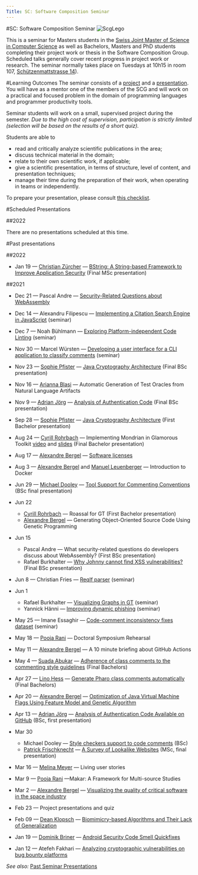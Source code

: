 ```yaml
---
Title: SC: Software Composition Seminar
---
```

#SC: Software Composition Seminar
![ScgLego](%assets_url%/files/65/h39oak36qzoz5bnfry16mlrdxr84ev/scg-lego.gif)

This is a seminar for Masters students in the [Swiss Joint Master of Science in Computer Science](http://mcs.unibnf.ch/) as well as Bachelors, Masters and PhD students completing their project work or thesis in the Software Composition Group. Scheduled talks generally cover recent progress in project work or research.
The seminar normally takes place on Tuesdays at 10h15 in room 107, [Schützenmattstrasse 14](%base_url%/contact/maps)).

#Learning Outcomes
The seminar consists of a [project](%base_url%/wiki/projects/mastersbachelorsprojects) and a [presentation](%base_url%/wiki/howtos/Presentation-checklist). You will have as a mentor one of the members of the SCG and will work on a practical and focused problem in the domain of programming languages and programmer productivity tools. 

Seminar students will work on a small, supervised project during the semester.
*Due to the high cost of supervision, participation is strictly limited (selection will be based on the results of a short quiz).*

Students are able to

-  read and critically analyze scientific publications in the area;
-  discuss technical material in the domain;
-  relate to their own scientific work, if applicable;
-  give a scientific presentation, in terms of structure, level of content, and presentation techniques;
-  manage their time during the preparation of their work, when operating in teams or independently.

To prepare your presentation, please consult [this checklist](%base_url%/wiki/howtos/Presentation-checklist).

#Scheduled Presentations

##2022

There are no presentations scheduled at this time.

#Past presentations

##2022


-  Jan 19 &mdash; [Christian Zürcher](/wiki/students/ChristianZuercher) &mdash; [BString: A String-based Framework to Improve Application Security](/download/softwarecomposition/2022-01-19-Zuercher-StringWithBehavior.pdf) (Final MSc presentation)

##2021

-  Dec 21 &mdash; Pascal Andre &mdash; [Security-Related Questions about WebAssembly](/download/softwarecomposition/2021-12-21-Andre-WebAssemblySecurityQuestions.pdf)
-  Dec 14 &mdash; Alexandru Filipescu &mdash; [Implementing a Citation Search Engine in JavaScript](/download/softwarecomposition/2021-12-14-Filipescu-JSCitationSearchEngine.pdf) (seminar)
-  Dec 7 &mdash;  Noah Bühlmann &mdash; [Exploring Platform-independent Code Linting](/download/softwarecomposition/2021-12-07-Buehlmann-Linting.pdf) (seminar)
-  Nov 30 &mdash; Marcel Würsten &mdash; [Developing a user interface for a CLI application to classify comments](/download/softwarecomposition/2021-11-30-Wuersten-CommentClassification.pdf) (seminar)
-  Nov 23 &mdash; [Sophie Pfister](%base_url%/wiki/students/SophiePfister) &mdash; [Java Cryptography Architecture](/download/softwarecomposition/2021-11-23-Pfister-JCA.pdf) (Final BSc presentation)
-  Nov 16 &mdash; [Arianna Blasi](https://www.inf.usi.ch/phd/blasia/) &mdash; Automatic Generation of Test Oracles from Natural Language Artifacts
-  Nov 9 &mdash; [Adrian Jörg](%base_url%/wiki/students/AdrianJoerg) &mdash; [Analysis of Authentication Code](/download/softwarecomposition/2021-11-09-AnalysisOfAuthenticationCode.pdf) (Final BSc presentation)
-  Sep 28 &mdash; [Sophie Pfister](%base_url%/wiki/students/SophiePfister) &mdash; [Java Cryptography Architecture](%base_url%/wiki/students/SophiePfister/ProjectDescription) (First Bachelor presentation)
-  Aug 24 &mdash; [Cyrill Rohrbach](%base_url%/wiki/alumni/CyrillRohrbach) &mdash; Implementing Mondrian in Glamorous Toolkit [video](https://tube.switch.ch/videos/feAGDHe8cP) and [slides](/download/softwarecomposition/2021-08-24-Rohrbach-ImplementingMondrianInGT.pdf) (Final Bachelor presentation)
-  Aug 17 &mdash; [Alexandre Bergel](http://bergel.eu) &mdash; [Software licenses](https://tube.switch.ch/videos/ZS0QM5P24K)
-  Aug 3 &mdash; [Alexandre Bergel](http://bergel.eu) and [Manuel Leuenberger](%base_url%/staff/ManuelLeuenberger) &mdash; Introduction to Docker
-  Jun 29 &mdash; [Michael Dooley](%base_url%/wiki/alumni/MichaelDooley) &mdash; [Tool Support for Commenting Conventions](/download/softwarecomposition/2021-06-29-Dooley-StyleCheckerSupport.pdf) (BSc final presentation)
-  Jun 22
	-  [Cyrill Rohrbach](%base_url%/wiki/alumni/CyrillRohrbach) &mdash; Roassal for GT (First Bachelor presentation)
	-  [Alexandre Bergel](http://bergel.eu) &mdash; Generating Object-Oriented Source Code Using Genetic Programming

-  Jun 15 
	-  Pascal Andre &mdash; What security-related questions do developers discuss about WebAssembly? (First BSc presentation)
	-  Rafael Burkhalter &mdash; [Why Johnny cannot find XSS vulnerabilities?](http://scg.unibe.ch) (Final BSc presentation)

-  Jun 8 &mdash; Christian Fries &mdash; [ ReqIf parser](/wiki/projects/mastersbachelorsprojects/ReqIF-parser-and-workflow-editor) (seminar)
-  Jun 1 
	-  Rafael Burkhalter &mdash; [Visualizing Graphs in GT](/download/softwarecomposition/2021-06-01-Burkhalter-GT-GraphViz.pdf) (seminar)
	-  Yannick Hänni &mdash; [Improving dynamic phishing](/download/softwarecomposition/2021-06-01-Haenni-PhishingOnDemand.pdf) (seminar)

-  May 25 &mdash; Imane Essaghir &mdash; [Code-comment inconsistency fixes dataset](/wiki/projects/mastersbachelorsprojects/code-comment-inconsistency-fixes-dataset) (seminar)
-  May 18 &mdash; [Pooja Rani](/staff/Pooja-Rani) &mdash; Doctoral Symposium Rehearsal
-  May 11 &mdash; [Alexandre Bergel](http://bergel.eu) &mdash; A 10 minute briefing about GitHub Actions
-  May 4 &mdash; [Suada Abukar](/wiki/students/SuadaAbukar) &mdash; [Adherence of class comments to the commenting style guidelines](/wiki/projects/mastersbachelorsprojects/Adherence-of-class-comments-style-guidelines) (Final Bachelors)
-  Apr 27 &mdash; [Lino Hess](/wiki/students/LinoHess) &mdash; [Generate Pharo class comments automatically](/wiki/projects/mastersbachelorsprojects/Automatically-generate-Pharo-class-comments) (Final Bachelors)
-  Apr 20 &mdash; [Alexandre Bergel](http://bergel.eu) &mdash; [Optimization of Java Virtual Machine Flags Using Feature Model and Genetic Algorithm](http://bergel.eu/MyPapers/Cana21a-JVMGlagsAndGA.pdf)
-  Apr 13 &mdash; [Adrian Jörg](/wiki/students/AdrianJoerg) &mdash; [Analysis of Authentication Code Available on GitHub](/download/softwarecomposition/2021-04-14-Joerg-AuthenticationCodeGitHub.pdf) (BSc, first presentation)
-  Mar 30
	-  Michael Dooley &mdash; [Style checkers support to code comments](/wiki/students/MichaelDooley) (BSc)
	-  [Patrick Frischknecht](/wiki/students/PatrickFrischknecht) &mdash; [A Survey of Lookalike Websites](/download/softwarecomposition/2021-03-30-Frischknecht-LookalikeDomains.pdf) (MSc, final presentation)

-  Mar 16 &mdash; [Melina Meyer](/wiki/students/MelinaMeyer) &mdash; Living user stories
-  Mar 9 &mdash; [Pooja Rani](/staff/Pooja-Rani) &mdash;Makar: A Framework for Multi-source Studies 
-  Mar 2 &mdash; [Alexandre Bergel](https://bergel.eu) &mdash; [Visualizing the quality of critical software in the space industry](https://tube.switch.ch/videos/2f4047bb/edit)
-  Feb 23 &mdash; Project presentations and quiz
-  Feb 09 &mdash; [Dean Klopsch](/wiki/alumni/DeanKlopsch) &mdash; [Biomimicry-based Algorithms and Their Lack of Generalization](/download/softwarecomposition/2021-02-09-Klopsch-BiomimicryGeneralization.pdf)
-  Jan 19 &mdash; [Dominik Briner](/wiki/students/DominikBriner) &mdash; [Android Security Code Smell Quickfixes](/download/softwarecomposition/2021-01-19-Briner-SecurityCodeSmellQuickfixes.pdf)
-  Jan 12 &mdash; Atefeh Fakhari &mdash; [Analyzing cryptographic vulnerabilities on bug bounty platforms](/download/softwarecomposition/2021-01-12-atefeh-crypto-hackerone.pdf)


*See also:* [Past Seminar Presentations](%base_url%/wiki/softwarecompositionseminar/pastseminars)
